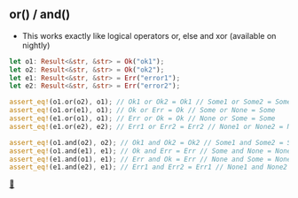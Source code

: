 ## or() / and()

* This works exactly like logical operators or, else and xor (available on nightly)

```rust
let o1: Result<&str, &str> = Ok("ok1");
let o2: Result<&str, &str> = Ok("ok2");
let e1: Result<&str, &str> = Err("error1");
let e2: Result<&str, &str> = Err("error2");

assert_eq!(o1.or(o2), o1); // Ok1 or Ok2 = Ok1 // Some1 or Some2 = Some1
assert_eq!(o1.or(e1), o1); // Ok or Err = Ok // Some or None = Some
assert_eq!(e1.or(o1), o1); // Err or Ok = Ok // None or Some = Some
assert_eq!(e1.or(e2), e2); // Err1 or Err2 = Err2 // None1 or None2 = None2

assert_eq!(o1.and(o2), o2); // Ok1 and Ok2 = Ok2 // Some1 and Some2 = Some2
assert_eq!(o1.and(e1), e1); // Ok and Err = Err // Some and None = None
assert_eq!(e1.and(o1), e1); // Err and Ok = Err // None and Some = None
assert_eq!(e1.and(e2), e1); // Err1 and Err2 = Err1 // None1 and None2 = None1
```

[📒](https://learning-rust.github.io/docs/e6.combinators.html)